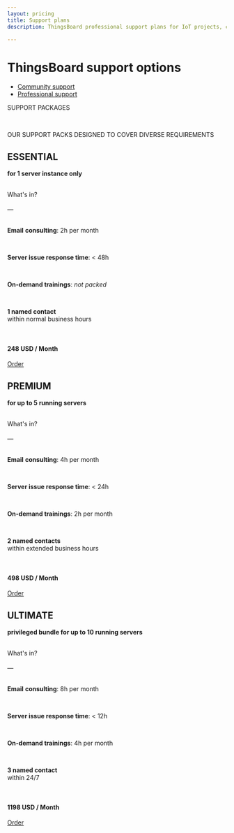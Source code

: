 ```yaml
---
layout: pricing
title: Support plans
description: ThingsBoard professional support plans for IoT projects, cloud infrastructure support

---
```


<div class="pricing-header">
   <div class="pricing-hero">
      <div class="container">
        <div class="pricing-hero-content">
            <h1><span class="a-full-green">ThingsBoard support options</span></h1>
        </div>
      </div>
   </div>
   <nav id="inner-navigation" class="inner-navigation">
     <ul id="menu-pricing-navigation-1" class="menu">
        <li id="menu-item-thingsboard-ce" class="menu-item">
            <a href="javascript:void(0);" onClick="activatePricingSection('thingsboard-ce')">Community support</a>
        </li>
        <li id="menu-item-thingsboard-pe" class="menu-item active">
            <a href="javascript:void(0);" onClick="activatePricingSection('thingsboard-pe')">Professional support</a>
        </li>
     </ul>
   </nav> 
</div>

<section id="thingsboard-ce" class="pricing-content" style="display: none;">
    <div class="pricing-div">
        <div class="container">
            <div class="pricing-section pricing-community active" id="community">
               <div class="row justify-content-center">
                    <div class="col-md-8 col-lg-6 col-xl-4 mb-4">
                        <div class="pricing-square">
                            <h2>Community support</h2>
                            <div class="pricing-square-description">
                                <p> <strong>Community</strong> <strong>support</strong> is free-of-charge option. It is a volonteering initiative, provided by our team. Please, be aware that support is one of ThingsBoard Inc. business fields. Although our engineers (as many of our customers know) successfully handle user's requests in their free time. Community support doesn't mean any obligation for ThingsBoard Inc. We encourage you to:<br>
                               <a href="/docs/">read documentation</a>;<br>
                               subscribe to our <a href="https://www.youtube.com/c/thingsboard" target ="blank">YouTube channel</a>.<br>
                               and time fater time took an eye on <a href="https://www.youtube.com/watch?v=M0CaascgDmg&list=PLYEKB_XwLCZJ6T8RPLTjRwMw0eoabpEKO" target="blank">the free Education course</a> updates.
                                </p>
                                <p>So, most demanded tutorials, samples and guides are available 24/7
                                </p>
                                <p>Customer may also rely on answers from ThingsBoard <a href="https://github.com/thingsboard/thingsboard/issues" target="blank">community on GitHub</a> (issues page), send their queries to <a href="https://groups.google.com/forum/#!forum/thingsboard" target="blank">Q&A forum</a> and start <a href="http://stackoverflow.com/questions/tagged/thingsboard" target="blank">Stack Overflow</a> themes.
                                </p>  
                                <a class="btn btn-full-green btn-pricing" href="/docs/contact-us/">
                                Help me! 
                                </a>
                            </div>
                        </div>
                    </div>
               </div>
            </div>
        </div>
    </div>     
</section>


<section id="thingsboard-pe" class="pricing-content">
 <div class="col-lg-12">
    <div class="pricing-div">
        <div class="container">
            <div class="pricing-section pricing-pay-as-you-go active" id="payAsYouGo">
               <div class="row d-none d-lg-flex mb-4">
                   <div class="col-lg-12">
                        <div class="indicator gray-bg text-white text-center pt-2 pb-2">
                            SUPPORT PACKAGES
                        </div>
                   </div> 
                   <div class="col-lg-12">
                   <p>&nbsp;</p>
                        <div class="pricing-square-item text-center">
                           OUR SUPPORT PACKS DESIGNED TO COVER DIVERSE REQUIREMENTS   
                        </div>
                   </div>                    
               </div>
               <div class="row d-none d-lg-flex mb-4"></div>
               <div class="row justify-content-center">
                    <div class="col-md-4 col-lg-4 col-xl mb-4">
                        <div class="pricing-square">
                            <h2>ESSENTIAL</h2>
                            <div class="pricing-square-item">
                                <p> <b>for 1 server instance only</b></p><br>
                            </div>
                            <div class="pricing-square-item">
                                What's in?
                            </div><br>
                            <div class="pricing-square-item">—</div><br>
                            <div class="pricing-square-item">
                                <p><strong>Email</strong> <strong>consulting</strong>: 2h per month </p><br>
                                <p><b>Server issue response time</b>: < 48h</p><br>
                                 <p><b>On-demand trainings</b>: <i>not packed</i></p><br>
                                <p><b>1 named contact</b> <br>
                                within normal business hours</p>
                            </div><br>
                            <h4 class="pricing-square-price mb-0">
                                248
                                <span>USD / Month</span>
                            </h4>
                                <a class="btn btn-full-green btn-pricing" href="/docs/contact-us/">
                                Order 
                                </a>
                        </div>
                    </div>
                    <div class="col-md-4 col-lg-4 col-xl mb-4">
                        <div class="pricing-square">
                            <h2>PREMIUM</h2>
                            <div class="pricing-square-item">
                                <p> <b>for up to 5 running servers</b></p><br>
                            </div>
                            <div class="pricing-square-item">
                                What's in?
                            </div><br>
                            <div class="pricing-square-item">—</div><br>
                            <div class="pricing-square-item">
                                <p><strong>Email</strong> <strong>consulting</strong>: 4h per month </p><br>
                                <p><b>Server issue response time</b>: < 24h</p><br>
                                <p><b>On-demand trainings</b>: 2h per month</p><br>
                                <p><b>2 named contacts</b> <br>
                                within extended business hours</p>
                            </div><br>
                            <h4 class="pricing-square-price mb-0">
                                498
                                <span>USD / Month</span>
                            </h4>
                                <a class="btn btn-full-green btn-pricing" href="/docs/contact-us/">
                                Order 
                                </a>
                        </div>
                    </div>
                    <div class="col-md-4 col-lg-4 col-xl mb-4">
                        <div class="pricing-square">
                            <h2>ULTIMATE</h2>
                            <div class="pricing-square-item">
                                <p> <b>privileged bundle for up to 10 running servers</b></p><br>
                            </div>
                            <div class="pricing-square-item">
                                What's in?
                            </div><br>
                            <div class="pricing-square-item">—</div><br>
                            <div class="pricing-square-item">
                                <p><strong>Email</strong> <strong>consulting</strong>: 8h per month </p><br>
                                <p><b>Server issue response time</b>: < 12h</p><br>
                                <p><b>On-demand trainings</b>: 4h per month</p><br>
                                <p><b>3 named contact</b> <br>
                                within 24/7</p>
                            </div><br>
                            <h4 class="pricing-square-price mb-0">
                                1198
                                <span>USD / Month</span>
                            </h4>
                                <a class="btn btn-full-green btn-pricing" href="/docs/contact-us/">
                                Order 
                                </a>
                        </div>
                    </div>
                </div>
            </div>
        </div>
    </div>
 </div>  
</section>



